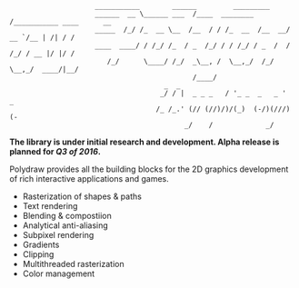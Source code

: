 ```
                     ___________        ______         _________
                     ______  __ \______ ___  /____  ________  /___________ ____      __
                     _____  /_/ /_  __ \__  /__  / / /_  __  /__  __/  __ `/__ | /| / /
                     ____  ____/ / /_/ /_  / _  /_/ / / /_/ / _  /  / /_/ / __ |/ |/ /
                        /_/      \____/ /_/  _\__, /  \__,_/  /_/   \__,_/  ____/|__/
                                             /____/
                                      _  _
                                     _/ / |  _ _ _   / '_ _  _   _ '  _
                                    /_ /_.' (// (//)/)/(_)  (-/)(///)(-
                                           _/    /             _/

```

**The library is under initial research and development. Alpha release is planned for _Q3 of 2016_.**

Polydraw provides all the building blocks for the 2D graphics development of rich interactive applications and games.

* Rasterization of shapes & paths
* Text rendering
* Blending & compostiion
* Analytical anti-aliasing
* Subpixel rendering
* Gradients
* Clipping
* Multithreaded rasterization
* Color management
